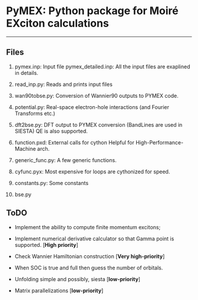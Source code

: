 # PyMEX: Python package for Moiré EXciton calculations
------------------------------------------------------

## Files
1. pymex.inp: Input file 
   pymex_detailed.inp: All the input files are exaplined in details.

2. read_inp.py: Reads and prints input files

3. wan90tobse.py: Conversion of Wannier90 outputs to PYMEX code.
4. potential.py: Real-space electron-hole interactions (and Fourier
                 Transforms etc.)
5. dft2bse.py: DFT output to PYMEX conversion
               (BandLines are used in SIESTA)
               QE is also supported.
6. function.pxd: External calls for cython 
                 Helpful for High-Performance-Machine arch.
7. generic_func.py: A few generic functions.
8. cyfunc.pyx: Most expensive for loops are cythonized for speed.
9. constants.py: Some constants
10. bse.py  

## ToDO

+ Implement the ability to compute finite momentum excitons;

+ Implement numerical derivative calculator so that
Gamma point is supported. [**High priority**]

+ Check Wannier Hamiltonian construction [**Very high-priority**]

+ When SOC is true and full then guess the number of orbitals.

+ Unfolding simple and possibly, siesta [**low-priority**]

+ Matrix parallelizations [**low-priority**]
